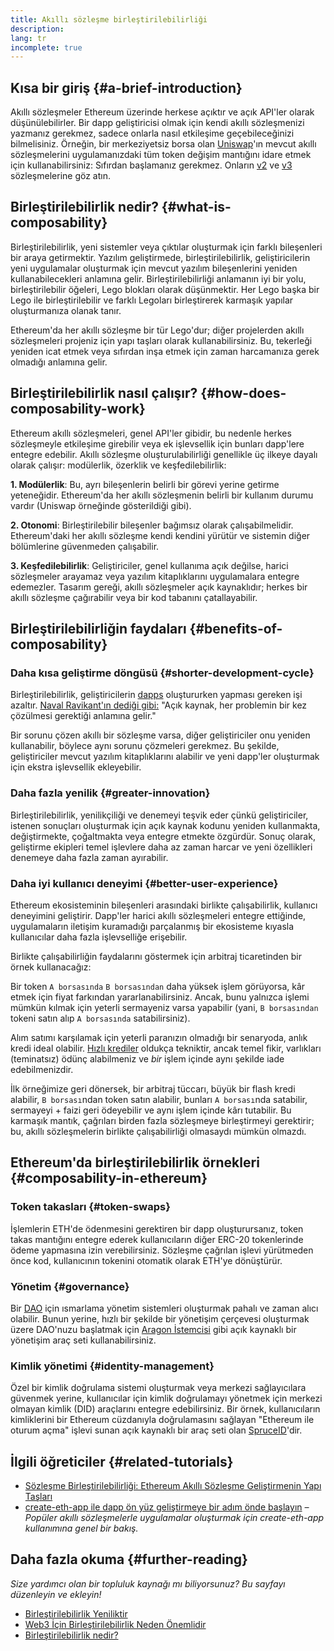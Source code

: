 ```yaml
---
title: Akıllı sözleşme birleştirilebilirliği
description:
lang: tr
incomplete: true
---
```


## Kısa bir giriş {#a-brief-introduction}

Akıllı sözleşmeler Ethereum üzerinde herkese açıktır ve açık API'ler olarak düşünülebilirler. Bir dapp geliştiricisi olmak için kendi akıllı sözleşmenizi yazmanız gerekmez, sadece onlarla nasıl etkileşime geçebileceğinizi bilmelisiniz. Örneğin, bir merkeziyetsiz borsa olan [Uniswap](https://uniswap.exchange/swap)'ın mevcut akıllı sözleşmelerini uygulamanızdaki tüm token değişim mantığını idare etmek için kullanabilirsiniz: Sıfırdan başlamanız gerekmez. Onların [v2](https://github.com/Uniswap/uniswap-v2-core/tree/master/contracts) ve [v3](https://github.com/Uniswap/uniswap-v3-core/tree/main/contracts) sözleşmelerine göz atın.

## Birleştirilebilirlik nedir? {#what-is-composability}

Birleştirilebilirlik, yeni sistemler veya çıktılar oluşturmak için farklı bileşenleri bir araya getirmektir. Yazılım geliştirmede, birleştirilebilirlik, geliştiricilerin yeni uygulamalar oluşturmak için mevcut yazılım bileşenlerini yeniden kullanabilecekleri anlamına gelir. Birleştirilebilirliği anlamanın iyi bir yolu, birleştirilebilir öğeleri, Lego blokları olarak düşünmektir. Her Lego başka bir Lego ile birleştirilebilir ve farklı Legoları birleştirerek karmaşık yapılar oluşturmanıza olanak tanır.

Ethereum'da her akıllı sözleşme bir tür Lego'dur; diğer projelerden akıllı sözleşmeleri projeniz için yapı taşları olarak kullanabilirsiniz. Bu, tekerleği yeniden icat etmek veya sıfırdan inşa etmek için zaman harcamanıza gerek olmadığı anlamına gelir.

## Birleştirilebilirlik nasıl çalışır? {#how-does-composability-work}

Ethereum akıllı sözleşmeleri, genel API'ler gibidir, bu nedenle herkes sözleşmeyle etkileşime girebilir veya ek işlevsellik için bunları dapp'lere entegre edebilir. Akıllı sözleşme oluşturulabilirliği genellikle üç ilkeye dayalı olarak çalışır: modülerlik, özerklik ve keşfedilebilirlik:

**1. Modülerlik**: Bu, ayrı bileşenlerin belirli bir görevi yerine getirme yeteneğidir. Ethereum'da her akıllı sözleşmenin belirli bir kullanım durumu vardır (Uniswap örneğinde gösterildiği gibi).

**2. Otonomi**: Birleştirilebilir bileşenler bağımsız olarak çalışabilmelidir. Ethereum'daki her akıllı sözleşme kendi kendini yürütür ve sistemin diğer bölümlerine güvenmeden çalışabilir.

**3. Keşfedilebilirlik**: Geliştiriciler, genel kullanıma açık değilse, harici sözleşmeler arayamaz veya yazılım kitaplıklarını uygulamalara entegre edemezler. Tasarım gereği, akıllı sözleşmeler açık kaynaklıdır; herkes bir akıllı sözleşme çağırabilir veya bir kod tabanını çatallayabilir.

## Birleştirilebilirliğin faydaları {#benefits-of-composability}

### Daha kısa geliştirme döngüsü {#shorter-development-cycle}

Birleştirilebilirlik, geliştiricilerin [dapps](/dapps/#what-are-dapps) oluştururken yapması gereken işi azaltır. [Naval Ravikant'ın dediği gibi:](https://twitter.com/naval/status/1444366754650656770) "Açık kaynak, her problemin bir kez çözülmesi gerektiği anlamına gelir."

Bir sorunu çözen akıllı bir sözleşme varsa, diğer geliştiriciler onu yeniden kullanabilir, böylece aynı sorunu çözmeleri gerekmez. Bu şekilde, geliştiriciler mevcut yazılım kitaplıklarını alabilir ve yeni dapp'ler oluşturmak için ekstra işlevsellik ekleyebilir.

### Daha fazla yenilik {#greater-innovation}

Birleştirilebilirlik, yenilikçiliği ve denemeyi teşvik eder çünkü geliştiriciler, istenen sonuçları oluşturmak için açık kaynak kodunu yeniden kullanmakta, değiştirmekte, çoğaltmakta veya entegre etmekte özgürdür. Sonuç olarak, geliştirme ekipleri temel işlevlere daha az zaman harcar ve yeni özellikleri denemeye daha fazla zaman ayırabilir.

### Daha iyi kullanıcı deneyimi {#better-user-experience}

Ethereum ekosisteminin bileşenleri arasındaki birlikte çalışabilirlik, kullanıcı deneyimini geliştirir. Dapp'ler harici akıllı sözleşmeleri entegre ettiğinde, uygulamaların iletişim kuramadığı parçalanmış bir ekosisteme kıyasla kullanıcılar daha fazla işlevselliğe erişebilir.

Birlikte çalışabilirliğin faydalarını göstermek için arbitraj ticaretinden bir örnek kullanacağız:

Bir token `A borsasında` `B borsasından` daha yüksek işlem görüyorsa, kâr etmek için fiyat farkından yararlanabilirsiniz. Ancak, bunu yalnızca işlemi mümkün kılmak için yeterli sermayeniz varsa yapabilir (yani, `B borsasından ` tokeni satın alıp `A borsasında` satabilirsiniz).

Alım satımı karşılamak için yeterli paranızın olmadığı bir senaryoda, anlık kredi ideal olabilir. [Hızlı krediler](/defi/#flash-loans) oldukça tekniktir, ancak temel fikir, varlıkları (teminatsız) ödünç alabilmeniz ve _bir_ işlem içinde aynı şekilde iade edebilmenizdir.

İlk örneğimize geri dönersek, bir arbitraj tüccarı, büyük bir flash kredi alabilir, `B borsası`ndan token satın alabilir, bunları `A borsası`nda satabilir, sermayeyi + faizi geri ödeyebilir ve aynı işlem içinde kârı tutabilir. Bu karmaşık mantık, çağrıları birden fazla sözleşmeye birleştirmeyi gerektirir; bu, akıllı sözleşmelerin birlikte çalışabilirliği olmasaydı mümkün olmazdı.

## Ethereum'da birleştirilebilirlik örnekleri {#composability-in-ethereum}

### Token takasları {#token-swaps}

İşlemlerin ETH'de ödenmesini gerektiren bir dapp oluşturursanız, token takas mantığını entegre ederek kullanıcıların diğer ERC-20 tokenlerinde ödeme yapmasına izin verebilirsiniz. Sözleşme çağrılan işlevi yürütmeden önce kod, kullanıcının tokenini otomatik olarak ETH'ye dönüştürür.

### Yönetim {#governance}

Bir [DAO](/dao/) için ısmarlama yönetim sistemleri oluşturmak pahalı ve zaman alıcı olabilir. Bunun yerine, hızlı bir şekilde bir yönetişim çerçevesi oluşturmak üzere DAO'nuzu başlatmak için [Aragon İstemcisi](https://client.aragon.org/) gibi açık kaynaklı bir yönetişim araç seti kullanabilirsiniz.

### Kimlik yönetimi {#identity-management}

Özel bir kimlik doğrulama sistemi oluşturmak veya merkezi sağlayıcılara güvenmek yerine, kullanıcılar için kimlik doğrulamayı yönetmek için merkezi olmayan kimlik (DID) araçlarını entegre edebilirsiniz. Bir örnek, kullanıcıların kimliklerini bir Ethereum cüzdanıyla doğrulamasını sağlayan "Ethereum ile oturum açma" işlevi sunan açık kaynaklı bir araç seti olan [SpruceID](https://www.spruceid.com/)'dir.

## İlgili öğreticiler {#related-tutorials}

- [Sözleşme Birleştirilebilirliği: Ethereum Akıllı Sözleşme Geliştirmenin Yapı Taşları](https://www.decentlabs.io/blog/contract-composability-the-building-blocks-of-ethereum-smart-contract-development)
- [create-eth-app ile dapp ön yüz geliştirmeye bir adım önde başlayın](/developers/tutorials/kickstart-your-dapp-frontend-development-with-create-eth-app/) _– Popüler akıllı sözleşmelerle uygulamalar oluşturmak için create-eth-app kullanımına genel bir bakış._

## Daha fazla okuma {#further-reading}

_Size yardımcı olan bir topluluk kaynağı mı biliyorsunuz? Bu sayfayı düzenleyin ve ekleyin!_

- [Birleştirilebilirlik Yeniliktir](https://future.a16z.com/how-composability-unlocks-crypto-and-everything-else/)
- [Web3 İçin Birleştirilebilirlik Neden Önemlidir](https://hackernoon.com/why-composability-matters-for-web3)
- [Birleştirilebilirlik nedir?](https://blog.aragon.org/what-is-composability/#:~:text=Aragon,connect%20to%20every%20other%20piece.)
